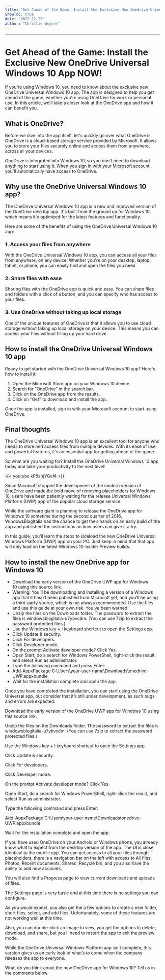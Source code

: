 ```yaml
---
title: "Get Ahead of the Game: Install the Exclusive New Onedrive Universal Windows 10 App NOW!"
ShowToc: true 
date: "2022-12-27"
author: "Christie Wojner"
---
```

*****
# Get Ahead of the Game: Install the Exclusive New OneDrive Universal Windows 10 App NOW!

If you're using Windows 10, you need to know about the exclusive new OneDrive Universal Windows 10 app. The app is designed to help you get ahead of the game, whether you're using OneDrive for work or personal use. In this article, we'll take a closer look at the OneDrive app and how it can benefit you.

## What is OneDrive?

Before we dive into the app itself, let's quickly go over what OneDrive is. OneDrive is a cloud-based storage service provided by Microsoft. It allows you to store your files securely online and access them from anywhere, across all your devices.

OneDrive is integrated into Windows 10, so you don't need to download anything to start using it. When you sign in with your Microsoft account, you'll automatically have access to OneDrive.

## Why use the OneDrive Universal Windows 10 app?

The OneDrive Universal Windows 10 app is a new and improved version of the OneDrive desktop app. It's built from the ground up for Windows 10, which means it's optimized for the latest features and functionality.

Here are some of the benefits of using the OneDrive Universal Windows 10 app:

### 1. Access your files from anywhere

With the OneDrive Universal Windows 10 app, you can access all your files from anywhere, on any device. Whether you're on your desktop, laptop, tablet, or phone, you can easily find and open the files you need.

### 2. Share files with ease

Sharing files with the OneDrive app is quick and easy. You can share files and folders with a click of a button, and you can specify who has access to your files.

### 3. Use OneDrive without taking up local storage

One of the unique features of OneDrive is that it allows you to use cloud storage without taking up local storage on your device. This means you can access your files without filling up your hard drive.

## How to install the OneDrive Universal Windows 10 app

Ready to get started with the OneDrive Universal Windows 10 app? Here's how to install it:

1. Open the Microsoft Store app on your Windows 10 device.
2. Search for "OneDrive" in the search bar.
3. Click on the OneDrive app from the results.
4. Click on "Get" to download and install the app.

Once the app is installed, sign in with your Microsoft account to start using OneDrive.

## Final thoughts

The OneDrive Universal Windows 10 app is an excellent tool for anyone who needs to store and access files from multiple devices. With its ease of use and powerful features, it's an essential app for getting ahead of the game.

So what are you waiting for? Install the OneDrive Universal Windows 10 app today and take your productivity to the next level!

{{< youtube kP5snjYGef4 >}} 



Since Microsoft stopped the development of the modern version of OneDrive and made the bold move of removing placeholders for Windows 10, users have been patiently waiting for the release Universal Windows Platform (UWP) app of the popular cloud storage service.
 
While the software giant is planning to release the OneDrive app for Windows 10 sometime during the second quarter of 2016, WindowsBlogItalia had the chance to get their hands on an early build of the app and published the instructions on how users can give it a try.
 
In this guide, you’ll learn the steps to sideload the new OneDrive Universal Windows Platform (UWP) app on your PC. Just keep in mind that that app will only load on the latest Windows 10 Insider Preview builds.
 
## How to install the new OneDrive app for Windows 10
 
- Download the early version of the OneDrive UWP app for Windows 10 using this source link.
 - Warning: You’ll be downloading and installing a version of a Windows app that it hasn’t been published from Microsoft yet, and you’ll be using a third-party source, which is not always recommended. Use the files and use this guide at your own risk. You’ve been warned!
 - Unzip the files on the Downloads folder. The password to extract the files is windowsblogitalia-u7ybvcdm. (You can use 7zip to extract the password protected files.)
 - Use the Windows key + I keyboard shortcut to open the Settings app.
 - Click Update & security.
 - Click For developers.
 - Click Developer mode.
 - On the prompt Activate developer mode? Click Yes.
 - Open Start, do a search for Windows PowerShell, right-click the result, and select Run as administrator.
 - Type the following command and press Enter:
 - Add-AppxPackage C:\Users\your-user-name\Downloads\onedrive-UWP.appxbundle
 - Wait for the installation complete and open the app.

 
Once you have completed the installation, you can start using the OneDrive Universal app, but consider that it’s still under development, as such bugs and errors are expected.
 
Download the early version of the OneDrive UWP app for Windows 10 using this source link.
 
Unzip the files on the Downloads folder. The password to extract the files is windowsblogitalia-u7ybvcdm. (You can use 7zip to extract the password protected files.)
 
Use the Windows key + I keyboard shortcut to open the Settings app.
 
Click Update & security.
 
Click For developers.
 
Click Developer mode.
 

 
On the prompt Activate developer mode? Click Yes.
 
Open Start, do a search for Windows PowerShell, right-click the result, and select Run as administrator.
 
Type the following command and press Enter:
 
Add-AppxPackage C:\Users\your-user-name\Downloads\onedrive-UWP.appxbundle
 
Wait for the installation complete and open the app.
 
If you have used OneDrive on your Android or Windows phone, you already know what to expect from the desktop version of the app. The UI is close identical to the mobile app. You can get access to all your files through placeholders, there is a navigation bar on the left with access to All files, Photos, Recent documents, Shared, Recycle bin, and you also have the ability to add new accounts.
 
You will also find a Progress page to view current downloads and uploads of files.
 
The Settings page is very basic and at this time there is no settings you can configure.
 
As you would expect, you also get the a few options to create a new folder, short files, select, and add files. Unfortunately, some of these features are not working well at this time.
 
Also, you can double-click an image to view, you get the options to delete, download, and share, but you’ll need to restart the app to exit the preview mode.
 
While the OneDrive Universal Windows Platform app isn’t complete, this version gives us an early look of what’s to come when the company releases the app to everyone.
 
What do you think about the new OneDrive app for Windows 10? Tell us in the comments below.




